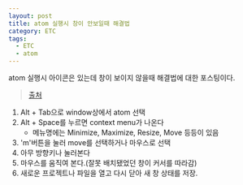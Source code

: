 ```yaml
---
layout: post
title: atom 실행시 창이 안보일때 해결법
category: ETC
tags:
  - ETC
  - atom
---
```






atom 실행시 아이콘은 있는데 창이 보이지 않을때 해결법에 대한 포스팅이다.

> [출처](https://github.com/atom/atom/issues/8737#issuecomment-139608891)



1. Alt + Tab으로 window상에서 atom 선택
2. Alt + Space를 누르면 context menu가 나온다
   - 메뉴명에는 Minimize, Maximize, Resize, Move 등등이 있음
3. 'm'버튼을 눌러 move를 선택하거나 마우스로 선택
4. 아무 방향키나 눌러본다
5. 마우스를 움직여 본다.(잘못 배치됐었던 창이 커서를 따라감)
6. 새로운 프로젝트나 파일을 열고 다시 닫아 새 창 상태를 저장.



